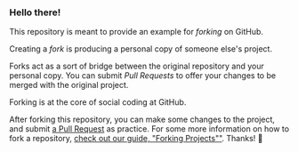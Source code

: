 ### Hello there!

This repository is meant to provide an example for *forking* on GitHub.

Creating a *fork* is producing a personal copy of someone else's project.

Forks act as a sort of bridge between the original repository and your personal copy. You can submit *Pull Requests* to offer your changes to be merged with the original project.

Forking is at the core of social coding at GitHub.

After forking this repository, you can make some changes to the project, and submit [a Pull Request](https://github.com/octocat/Spoon-Knife/pulls) as practice.
For some more information on how to fork a repository, [check out our guide, "Forking Projects""](http://guides.github.com/overviews/forking/). Thanks! :sparkling_heart:
